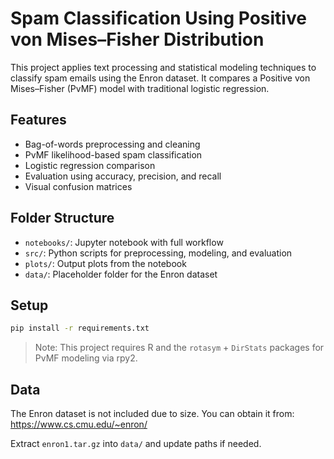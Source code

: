 # Spam Classification Using Positive von Mises–Fisher Distribution

This project applies text processing and statistical modeling techniques to classify spam emails using the Enron dataset. 
It compares a Positive von Mises–Fisher (PvMF) model with traditional logistic regression.

## Features
- Bag-of-words preprocessing and cleaning
- PvMF likelihood-based spam classification
- Logistic regression comparison
- Evaluation using accuracy, precision, and recall
- Visual confusion matrices

## Folder Structure
- `notebooks/`: Jupyter notebook with full workflow
- `src/`: Python scripts for preprocessing, modeling, and evaluation
- `plots/`: Output plots from the notebook
- `data/`: Placeholder folder for the Enron dataset

## Setup
```bash
pip install -r requirements.txt
```

> Note: This project requires R and the `rotasym` + `DirStats` packages for PvMF modeling via rpy2.

## Data
The Enron dataset is not included due to size. You can obtain it from:
https://www.cs.cmu.edu/~enron/

Extract `enron1.tar.gz` into `data/` and update paths if needed.
